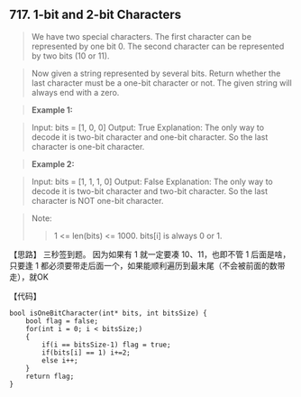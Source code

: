 ## 717. 1-bit and 2-bit Characters

> We have two special characters. The first character can be represented by one bit 0. The second character can be represented by two bits (10 or 11).

>Now given a string represented by several bits. Return whether the last character must be a one-bit character or not. The given string will always end with a zero.

>**Example 1:**

>Input: 
>bits = [1, 0, 0]
>Output: True
>Explanation: 
>The only way to decode it is two-bit character and one-bit character. So the last character is one-bit character.

>**Example 2:**

>Input: 
>bits = [1, 1, 1, 0]
>Output: False
>Explanation: 
>The only way to decode it is two-bit character and two-bit character. So the last character is NOT one-bit character.

>Note:
>   >1 <= len(bits) <= 1000.
>   >  bits[i] is always 0 or 1.

【思路】
三秒签到题。
因为如果有 1 就一定要凑 10、11，也即不管 1 后面是啥，只要逢 1 都必须要带走后面一个，如果能顺利遍历到最末尾（不会被前面的数带走），就OK

【代码】
```
bool isOneBitCharacter(int* bits, int bitsSize) {
    bool flag = false;
	for(int i = 0; i < bitsSize;)
    {
    	if(i == bitsSize-1) flag = true;
    	if(bits[i] == 1) i+=2;
    	else i++;
	}
	return flag;
}
```